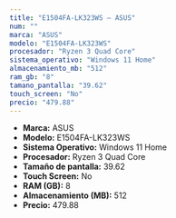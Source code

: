 ```yaml
---
title: "E1504FA-LK323WS — ASUS"
num: ""
marca: "ASUS"
modelo: "E1504FA-LK323WS"
procesador: "Ryzen 3 Quad Core"
sistema_operativo: "Windows 11 Home"
almacenamiento_mb: "512"
ram_gb: "8"
tamano_pantalla: "39.62"
touch_screen: "No"
precio: "479.88"
---
```

<ul>
<li><strong>Marca:</strong> ASUS</li>
<li><strong>Modelo:</strong> E1504FA-LK323WS</li>
<li><strong>Sistema Operativo:</strong> Windows 11 Home</li>
<li><strong>Procesador:</strong> Ryzen 3 Quad Core </li>
<li><strong>Tamaño de pantalla:</strong> 39.62</li>
<li><strong>Touch Screen:</strong> No</li>
<li><strong>RAM (GB):</strong> 8</li>
<li><strong>Almacenamiento (MB):</strong> 512</li>
<li><strong>Precio:</strong> 479.88</li>
</ul>